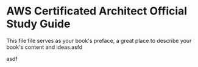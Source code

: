 # AWS Certificated Architect Official Study Guide

This file file serves as your book's preface, a great place to describe your book's content and ideas.asfd





asdf 


